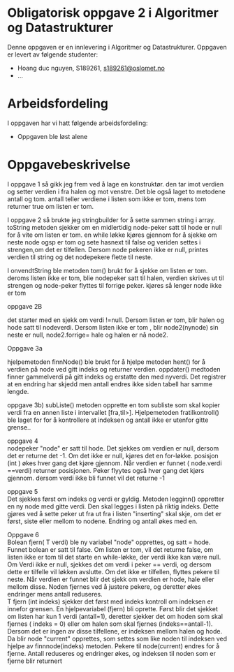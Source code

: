 # Obligatorisk oppgave 2 i Algoritmer og Datastrukturer

Denne oppgaven er en innlevering i Algoritmer og Datastrukturer. 
Oppgaven er levert av følgende studenter:
* Hoang duc nguyen, S189261, s189261@oslomet.no
* ...

# Arbeidsfordeling

I oppgaven har vi hatt følgende arbeidsfordeling:
* Oppgaven ble løst alene
# Oppgavebeskrivelse

I oppgave 1 så gikk jeg frem ved å lage en konstruktør. den tar imot verdien og setter verdien i fra halen og mot venstre. Det ble også laget to metodene antall og tom. antall teller verdiene i listen som ikke er tom, mens tom returner true om listen er tom. 

I oppgave 2 så brukte jeg stringbuilder for å sette sammen string i array. toString metoden sjekker om en midlertidig node-peker satt til hode er null for å vite om listen er tom. en while løkke kjøres gjennom for å sjekke om neste node ogsp er tom og sete hasnext til false og veriden settes i strengen,om det er tilfellen.
Dersom node pekeren ikke er null, printes verdien til string og det nodepekere flette til neste.

I onvendtString ble metoden tom() brukt for å sjekke om listen er tom. deroms listen ikke er tom, blie nodepeker satt til halen, verdien skrives ut til strengen og node-peker flyttes til forrige peker. kjøres så lenger node ikke er tom 

oppgave 2B

det starter med en sjekk om verdi !=null. Dersom listen er tom, blir halen og hode satt til nodeverdi. Dersom listen ikke er tom , blir node2(nynode) sin neste er null, node2.forrige= hale og halen er nå node2.  

Oppgave 3a

hjelpemetoden finnNode() ble brukt for å hjelpe metoden hent() for å verdien på node ved gitt indeks og returner verdien. oppdater() medtoden finner gammelverdi på gitt indeks og erstatte den med nyverdi. Det registrer at en endring har skjedd men antall endres ikke siden tabell har samme lengde. 

oppgave 3b)
subListe() metoden opprette en tom subliste som skal kopier verdi fra en annen liste i intervallet [fra,til>]. Hjelpemetoden fratilkontroll() ble laget for for å kontrollere at indeksen og antall ikke er utenfor gitte grense..

oppgave 4  
nodepeker "node" er satt til hode. Det sjekkes om verdien er null, dersom det er returne det -1. Om det ikke er null, kjøres det en for-løkke. posisjon (int ) økes hver gang det kjøre gjennom. Når verdien er funnet ( node.verdi ==verdi) returner posisjonen. Peker flyytes også hver gang det kjørs gjennom. dersom verdi ikke bli funnet vil det returne -1  

oppgave 5  
Det sjekkes først om indeks og verdi er gyldig. Metoden legginn() oppretter en ny node med gitte verdi. Den skal legges i listen på riktig indeks. Dette gjøres ved å sette peker ut fra ut fra i listen "inserting" skal skje, om det er først, siste eller mellom to nodene. Endring og antall økes med en. 
  
Oppgave 6  
Bolean fjern( T verdi) ble ny variabel "node" opprettes, og satt = hode. Funnet bolean er satt til false. Om listen er tom, vil det returne false, om listen ikke er tom til det starte en while-løkke, der verdi ikke kan være null. Om Verdi ikke er null, sjekkes det om verdi i peker == verdi, og dersom dette er tilfelle vil løkken avslutte. Om det ikke er tilfellen, flyttes pekere til neste. Når verdien er funnet blir det sjekk om verdien er hode, hale eller mellom disse. Noden fjernes ved å justere pekere, og deretter økes endringer mens antall reduseres.  
T fjern (int indeks) sjekker det først med indeks kontroll om indeksen er innefor grensen. En hjelpevariabel (fjern) bli oprette. Først blir det sjekket om listen har kun 1 verdi (antall=1), deretter sjekker det om hoden som skal fjernes ( indeks = 0) eller om halen som skal fjernes (indeks==antall-1). Dersom det er ingen av disse tilfellene, er indeksen mellom halen og hode. Da blir node "current" opprettes, som settes som like noden til indeksen ved hjelpe av finnnode(indeks) metoden. Pekere til node(current) endres for å fjerne. Antall reduseres og endringer økes, og indeksen til noden som er fjerne blir returnert  




